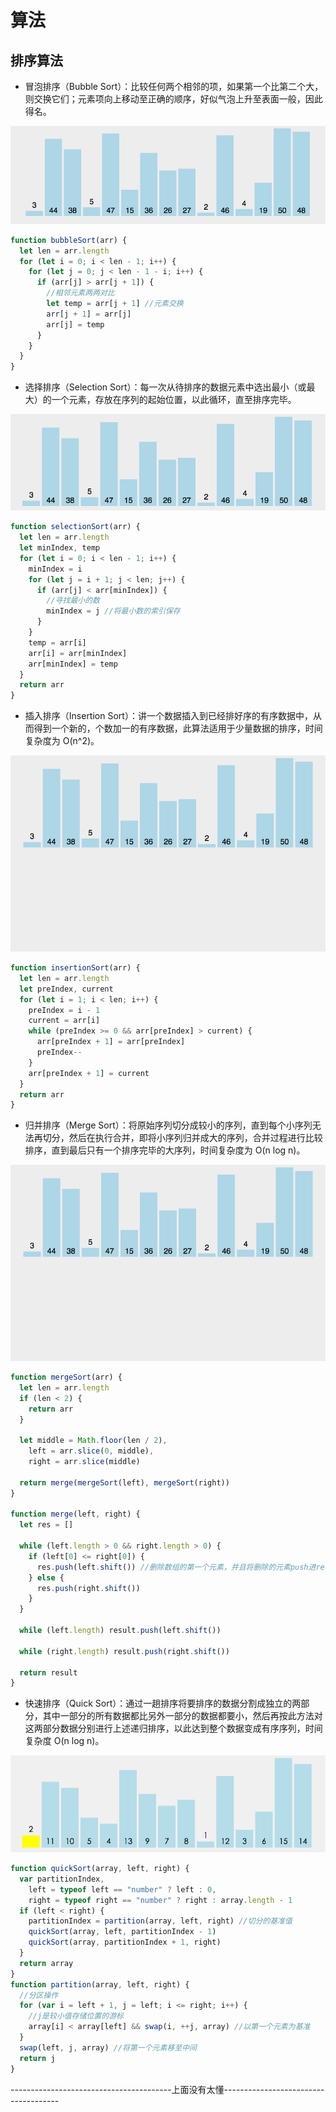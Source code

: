 # 算法

## 排序算法

- 冒泡排序（Bubble Sort）：比较任何两个相邻的项，如果第一个比第二个大，则交换它们；元素项向上移动至正确的顺序，好似气泡上升至表面一般，因此得名。

![冒泡排序](./images/maopao.gif)

```js
function bubbleSort(arr) {
  let len = arr.length
  for (let i = 0; i < len - 1; i++) {
    for (let j = 0; j < len - 1 - i; i++) {
      if (arr[j] > arr[j + 1]) {
        //相邻元素两两对比
        let temp = arr[j + 1] //元素交换
        arr[j + 1] = arr[j]
        arr[j] = temp
      }
    }
  }
}
```

- 选择排序（Selection Sort）：每一次从待排序的数据元素中选出最小（或最大）的一个元素，存放在序列的起始位置，以此循环，直至排序完毕。

![选择排序](./images/xuanze.gif)

```js
function selectionSort(arr) {
  let len = arr.length
  let minIndex, temp
  for (let i = 0; i < len - 1; i++) {
    minIndex = i
    for (let j = i + 1; j < len; j++) {
      if (arr[j] < arr[minIndex]) {
        //寻找最小的数
        minIndex = j //将最小数的索引保存
      }
    }
    temp = arr[i]
    arr[i] = arr[minIndex]
    arr[minIndex] = temp
  }
  return arr
}
```

- 插入排序（Insertion Sort）：讲一个数据插入到已经排好序的有序数据中，从而得到一个新的，个数加一的有序数据，此算法适用于少量数据的排序，时间复杂度为 O(n^2)。

![插入排序](./images/charu.gif)

```js
function insertionSort(arr) {
  let len = arr.length
  let preIndex, current
  for (let i = 1; i < len; i++) {
    preIndex = i - 1
    current = arr[i]
    while (preIndex >= 0 && arr[preIndex] > current) {
      arr[preIndex + 1] = arr[preIndex]
      preIndex--
    }
    arr[preIndex + 1] = current
  }
  return arr
}
```

- 归并排序（Merge Sort）：将原始序列切分成较小的序列，直到每个小序列无法再切分，然后在执行合并，即将小序列归并成大的序列，合并过程进行比较排序，直到最后只有一个排序完毕的大序列，时间复杂度为 O(n log n)。

![归并排序](./images/guibing.gif)

```js
function mergeSort(arr) {
  let len = arr.length
  if (len < 2) {
    return arr
  }

  let middle = Math.floor(len / 2),
    left = arr.slice(0, middle),
    right = arr.slice(middle)

  return merge(mergeSort(left), mergeSort(right))
}

function merge(left, right) {
  let res = []

  while (left.length > 0 && right.length > 0) {
    if (left[0] <= right[0]) {
      res.push(left.shift()) //删除数组的第一个元素，并且将删除的元素push进res数组
    } else {
      res.push(right.shift())
    }
  }

  while (left.length) result.push(left.shift())

  while (right.length) result.push(right.shift())

  return result
}
```

- 快速排序（Quick Sort）：通过一趟排序将要排序的数据分割成独立的两部分，其中一部分的所有数据都比另外一部分的数据都要小，然后再按此方法对这两部分数据分别进行上述递归排序，以此达到整个数据变成有序序列，时间复杂度 O(n log n)。

![快速排序](./images/kuaisu.gif)

```js
function quickSort(array, left, right) {
  var partitionIndex,
    left = typeof left == "number" ? left : 0,
    right = typeof right == "number" ? right : array.length - 1
  if (left < right) {
    partitionIndex = partition(array, left, right) //切分的基准值
    quickSort(array, left, partitionIndex - 1)
    quickSort(array, partitionIndex + 1, right)
  }
  return array
}
function partition(array, left, right) {
  //分区操作
  for (var i = left + 1, j = left; i <= right; i++) {
    //j是较小值存储位置的游标
    array[i] < array[left] && swap(i, ++j, array) //以第一个元素为基准
  }
  swap(left, j, array) //将第一个元素移至中间
  return j
}
```

----------------------------------------上面没有太懂-------------------------------------
